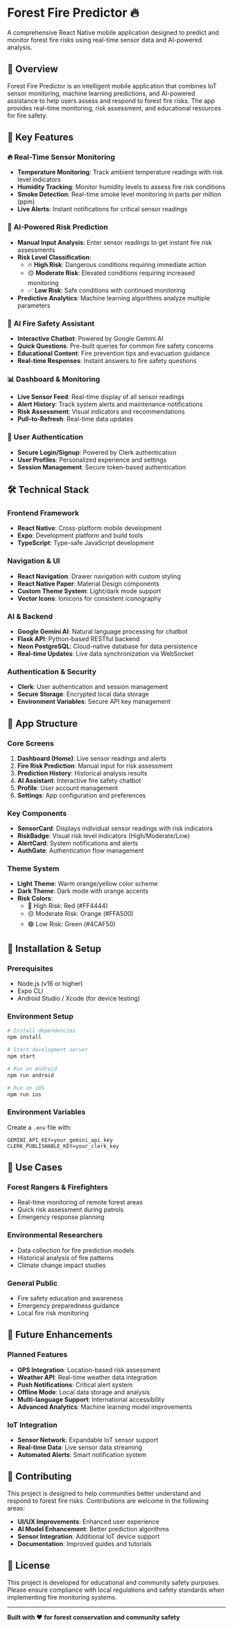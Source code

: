 # Forest Fire Predictor 🔥

A comprehensive React Native mobile application designed to predict and monitor forest fire risks using real-time sensor data and AI-powered analysis.

## 🌟 Overview

Forest Fire Predictor is an intelligent mobile application that combines IoT sensor monitoring, machine learning predictions, and AI-powered assistance to help users assess and respond to forest fire risks. The app provides real-time monitoring, risk assessment, and educational resources for fire safety.

## 🚀 Key Features

### 🔥 **Real-Time Sensor Monitoring**
- **Temperature Monitoring**: Track ambient temperature readings with risk level indicators
- **Humidity Tracking**: Monitor humidity levels to assess fire risk conditions
- **Smoke Detection**: Real-time smoke level monitoring in parts per million (ppm)
- **Live Alerts**: Instant notifications for critical sensor readings

### 🧠 **AI-Powered Risk Prediction**
- **Manual Input Analysis**: Enter sensor readings to get instant fire risk assessments
- **Risk Level Classification**: 
  - 🔥 **High Risk**: Dangerous conditions requiring immediate action
  - 🟡 **Moderate Risk**: Elevated conditions requiring increased monitoring
  - ✅ **Low Risk**: Safe conditions with continued monitoring
- **Predictive Analytics**: Machine learning algorithms analyze multiple parameters

### 🤖 **AI Fire Safety Assistant**
- **Interactive Chatbot**: Powered by Google Gemini AI
- **Quick Questions**: Pre-built queries for common fire safety concerns
- **Educational Content**: Fire prevention tips and evacuation guidance
- **Real-time Responses**: Instant answers to fire safety questions

### 📊 **Dashboard & Monitoring**
- **Live Sensor Feed**: Real-time display of all sensor readings
- **Alert History**: Track system alerts and maintenance notifications
- **Risk Assessment**: Visual indicators and recommendations
- **Pull-to-Refresh**: Real-time data updates

### 🔐 **User Authentication**
- **Secure Login/Signup**: Powered by Clerk authentication
- **User Profiles**: Personalized experience and settings
- **Session Management**: Secure token-based authentication

## 🛠️ Technical Stack

### **Frontend Framework**
- **React Native**: Cross-platform mobile development
- **Expo**: Development platform and build tools
- **TypeScript**: Type-safe JavaScript development

### **Navigation & UI**
- **React Navigation**: Drawer navigation with custom styling
- **React Native Paper**: Material Design components
- **Custom Theme System**: Light/dark mode support
- **Vector Icons**: Ionicons for consistent iconography

### **AI & Backend**
- **Google Gemini AI**: Natural language processing for chatbot
- **Flask API**: Python-based RESTful backend
- **Neon PostgreSQL**: Cloud-native database for data persistence
- **Real-time Updates**: Live data synchronization via WebSocket

### **Authentication & Security**
- **Clerk**: User authentication and session management
- **Secure Storage**: Encrypted local data storage
- **Environment Variables**: Secure API key management

## 📱 App Structure

### **Core Screens**
1. **Dashboard (Home)**: Live sensor readings and alerts
2. **Fire Risk Prediction**: Manual input for risk assessment
3. **Prediction History**: Historical analysis results
4. **AI Assistant**: Interactive fire safety chatbot
5. **Profile**: User account management
6. **Settings**: App configuration and preferences

### **Key Components**
- **SensorCard**: Displays individual sensor readings with risk indicators
- **RiskBadge**: Visual risk level indicators (High/Moderate/Low)
- **AlertCard**: System notifications and alerts
- **AuthGate**: Authentication flow management

### **Theme System**
- **Light Theme**: Warm orange/yellow color scheme
- **Dark Theme**: Dark mode with orange accents
- **Risk Colors**: 
  - 🔴 High Risk: Red (#FF4444)
  - 🟡 Moderate Risk: Orange (#FFA500)
  - 🟢 Low Risk: Green (#4CAF50)

## 🔧 Installation & Setup

### **Prerequisites**
- Node.js (v16 or higher)
- Expo CLI
- Android Studio / Xcode (for device testing)

### **Environment Setup**
```bash
# Install dependencies
npm install

# Start development server
npm start

# Run on Android
npm run android

# Run on iOS
npm run ios
```

### **Environment Variables**
Create a `.env` file with:
```
GEMINI_API_KEY=your_gemini_api_key
CLERK_PUBLISHABLE_KEY=your_clerk_key
```

## 🎯 Use Cases

### **Forest Rangers & Firefighters**
- Real-time monitoring of remote forest areas
- Quick risk assessment during patrols
- Emergency response planning

### **Environmental Researchers**
- Data collection for fire prediction models
- Historical analysis of fire patterns
- Climate change impact studies

### **General Public**
- Fire safety education and awareness
- Emergency preparedness guidance
- Local fire risk monitoring

## 🔮 Future Enhancements

### **Planned Features**
- **GPS Integration**: Location-based risk assessment
- **Weather API**: Real-time weather data integration
- **Push Notifications**: Critical alert system
- **Offline Mode**: Local data storage and analysis
- **Multi-language Support**: International accessibility
- **Advanced Analytics**: Machine learning model improvements

### **IoT Integration**
- **Sensor Network**: Expandable IoT sensor support
- **Real-time Data**: Live sensor data streaming
- **Automated Alerts**: Smart notification system

## 🤝 Contributing

This project is designed to help communities better understand and respond to forest fire risks. Contributions are welcome in the following areas:

- **UI/UX Improvements**: Enhanced user experience
- **AI Model Enhancement**: Better prediction algorithms
- **Sensor Integration**: Additional IoT device support
- **Documentation**: Improved guides and tutorials

## 📄 License

This project is developed for educational and community safety purposes. Please ensure compliance with local regulations and safety standards when implementing fire monitoring systems.

---

**Built with ❤️ for forest conservation and community safety** 